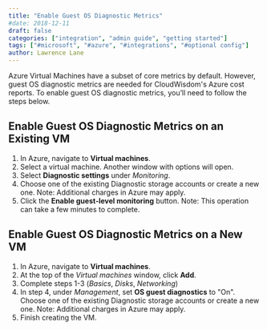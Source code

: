```yaml
---
title: "Enable Guest OS Diagnostic Metrics"
#date: 2018-12-11
draft: false
categories: ["integration", "admin guide", "getting started"]
tags: ["#microsoft", "#azure", "#integrations", "#optional config"]
author: Lawrence Lane
---
```


Azure Virtual Machines have a subset of core metrics by default. However, guest OS diagnostic metrics are needed for CloudWisdom's Azure cost reports. To enable guest OS diagnostic metrics, you’ll need to follow the steps below.

## Enable Guest OS Diagnostic Metrics on an Existing VM
1. In Azure, navigate to **Virtual machines**.
2. Select a virtual machine. Another window with options will open.
3. Select **Diagnostic settings** under *Monitoring*.
4. Choose one of the existing Diagnostic storage accounts or create a new one. Note: Additional charges in Azure may apply.
5. Click the **Enable guest-level monitoring** button. Note: This operation can take a few minutes to complete. 

## Enable Guest OS Diagnostic Metrics on a New VM
1. In Azure, navigate to **Virtual machines**.
2. At the top of the _Virtual machines_ window, click **Add**.
3. Complete steps 1-3 (*Basics*, *Disks*, *Networking*)
4. In step 4, under _Management_, set **OS guest diagnostics** to "On". Choose one of the existing Diagnostic storage accounts or create a new one. Note: Additional charges in Azure may apply.
5. Finish creating the VM. 